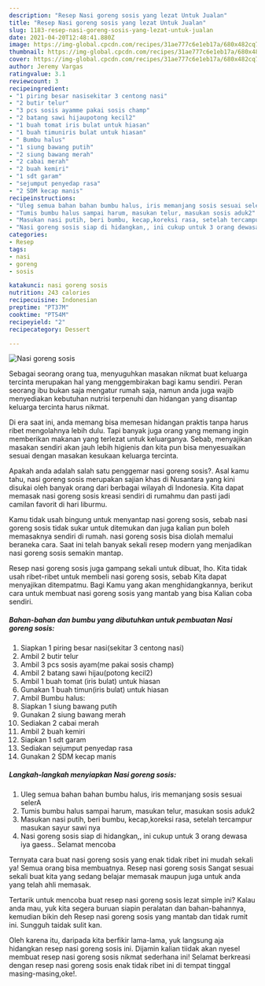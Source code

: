 ```yaml
---
description: "Resep Nasi goreng sosis yang lezat Untuk Jualan"
title: "Resep Nasi goreng sosis yang lezat Untuk Jualan"
slug: 1183-resep-nasi-goreng-sosis-yang-lezat-untuk-jualan
date: 2021-04-20T12:48:41.880Z
image: https://img-global.cpcdn.com/recipes/31ae777c6e1eb17a/680x482cq70/nasi-goreng-sosis-foto-resep-utama.jpg
thumbnail: https://img-global.cpcdn.com/recipes/31ae777c6e1eb17a/680x482cq70/nasi-goreng-sosis-foto-resep-utama.jpg
cover: https://img-global.cpcdn.com/recipes/31ae777c6e1eb17a/680x482cq70/nasi-goreng-sosis-foto-resep-utama.jpg
author: Jeremy Vargas
ratingvalue: 3.1
reviewcount: 3
recipeingredient:
- "1 piring besar nasisekitar 3 centong nasi"
- "2 butir telur"
- "3 pcs sosis ayamme pakai sosis champ"
- "2 batang sawi hijaupotong kecil2"
- "1 buah tomat iris bulat untuk hiasan"
- "1 buah timuniris bulat untuk hiasan"
- " Bumbu halus"
- "1 siung bawang putih"
- "2 siung bawang merah"
- "2 cabai merah"
- "2 buah kemiri"
- "1 sdt garam"
- "sejumput penyedap rasa"
- "2 SDM kecap manis"
recipeinstructions:
- "Uleg semua bahan bahan bumbu halus, iris memanjang sosis sesuai selerA"
- "Tumis bumbu halus sampai harum, masukan telur, masukan sosis aduk2"
- "Masukan nasi putih, beri bumbu, kecap,koreksi rasa, setelah tercampur masukan sayur sawi nya"
- "Nasi goreng sosis siap di hidangkan,, ini cukup untuk 3 orang dewasa iya gaess.. Selamat mencoba"
categories:
- Resep
tags:
- nasi
- goreng
- sosis

katakunci: nasi goreng sosis 
nutrition: 243 calories
recipecuisine: Indonesian
preptime: "PT37M"
cooktime: "PT54M"
recipeyield: "2"
recipecategory: Dessert

---
```



![Nasi goreng sosis](https://img-global.cpcdn.com/recipes/31ae777c6e1eb17a/680x482cq70/nasi-goreng-sosis-foto-resep-utama.jpg)

Sebagai seorang orang tua, menyuguhkan masakan nikmat buat keluarga tercinta merupakan hal yang menggembirakan bagi kamu sendiri. Peran seorang ibu bukan saja mengatur rumah saja, namun anda juga wajib menyediakan kebutuhan nutrisi terpenuhi dan hidangan yang disantap keluarga tercinta harus nikmat.

Di era  saat ini, anda memang bisa memesan hidangan praktis tanpa harus ribet mengolahnya lebih dulu. Tapi banyak juga orang yang memang ingin memberikan makanan yang terlezat untuk keluarganya. Sebab, menyajikan masakan sendiri akan jauh lebih higienis dan kita pun bisa menyesuaikan sesuai dengan masakan kesukaan keluarga tercinta. 



Apakah anda adalah salah satu penggemar nasi goreng sosis?. Asal kamu tahu, nasi goreng sosis merupakan sajian khas di Nusantara yang kini disukai oleh banyak orang dari berbagai wilayah di Indonesia. Kita dapat memasak nasi goreng sosis kreasi sendiri di rumahmu dan pasti jadi camilan favorit di hari liburmu.

Kamu tidak usah bingung untuk menyantap nasi goreng sosis, sebab nasi goreng sosis tidak sukar untuk ditemukan dan juga kalian pun boleh memasaknya sendiri di rumah. nasi goreng sosis bisa diolah memalui beraneka cara. Saat ini telah banyak sekali resep modern yang menjadikan nasi goreng sosis semakin mantap.

Resep nasi goreng sosis juga gampang sekali untuk dibuat, lho. Kita tidak usah ribet-ribet untuk membeli nasi goreng sosis, sebab Kita dapat menyajikan ditempatmu. Bagi Kamu yang akan menghidangkannya, berikut cara untuk membuat nasi goreng sosis yang mantab yang bisa Kalian coba sendiri.

<!--inarticleads1-->

##### Bahan-bahan dan bumbu yang dibutuhkan untuk pembuatan Nasi goreng sosis:

1. Siapkan 1 piring besar nasi(sekitar 3 centong nasi)
1. Ambil 2 butir telur
1. Ambil 3 pcs sosis ayam(me pakai sosis champ)
1. Ambil 2 batang sawi hijau(potong kecil2)
1. Ambil 1 buah tomat (iris bulat) untuk hiasan
1. Gunakan 1 buah timun(iris bulat) untuk hiasan
1. Ambil  Bumbu halus:
1. Siapkan 1 siung bawang putih
1. Gunakan 2 siung bawang merah
1. Sediakan 2 cabai merah
1. Ambil 2 buah kemiri
1. Siapkan 1 sdt garam
1. Sediakan sejumput penyedap rasa
1. Gunakan 2 SDM kecap manis




<!--inarticleads2-->

##### Langkah-langkah menyiapkan Nasi goreng sosis:

1. Uleg semua bahan bahan bumbu halus, iris memanjang sosis sesuai selerA
1. Tumis bumbu halus sampai harum, masukan telur, masukan sosis aduk2
1. Masukan nasi putih, beri bumbu, kecap,koreksi rasa, setelah tercampur masukan sayur sawi nya
1. Nasi goreng sosis siap di hidangkan,, ini cukup untuk 3 orang dewasa iya gaess.. Selamat mencoba




Ternyata cara buat nasi goreng sosis yang enak tidak ribet ini mudah sekali ya! Semua orang bisa membuatnya. Resep nasi goreng sosis Sangat sesuai sekali buat kita yang sedang belajar memasak maupun juga untuk anda yang telah ahli memasak.

Tertarik untuk mencoba buat resep nasi goreng sosis lezat simple ini? Kalau anda mau, yuk kita segera buruan siapin peralatan dan bahan-bahannya, kemudian bikin deh Resep nasi goreng sosis yang mantab dan tidak rumit ini. Sungguh taidak sulit kan. 

Oleh karena itu, daripada kita berfikir lama-lama, yuk langsung aja hidangkan resep nasi goreng sosis ini. Dijamin kalian tiidak akan nyesel membuat resep nasi goreng sosis nikmat sederhana ini! Selamat berkreasi dengan resep nasi goreng sosis enak tidak ribet ini di tempat tinggal masing-masing,oke!.

